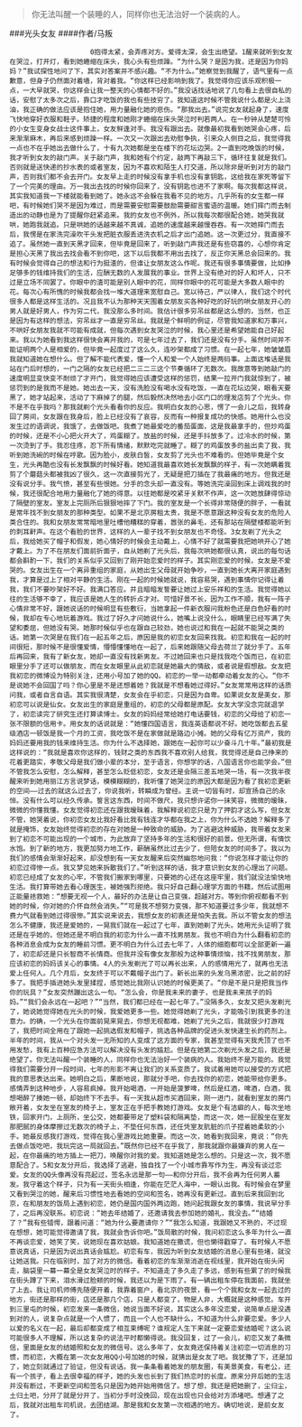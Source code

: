 > 你无法叫醒一个装睡的人，同样你也无法治好一个装病的人。

###光头女友
####作者/马叛

						0抱得太紧，会弄疼对方。爱得太深，会生出绝望。1醒来就听到女友在哭泣，打开灯，看到她蜷缩在床头，我心头有些烦躁。“为什么哭？是因为我，还是因为你妈妈？”我试探性地问了下，其实对答案并不感兴趣。“不为什么。”她察觉到我醒了，语气里有一点歉意，但身子仍然面对着墙，背对着我。“你这样已经影响到我了。我觉得你应该乐观积极一点，一大早就哭，你这样会让我一整天的心情都不好的。”我没话找话地说了几句看上去很自私的话，安慰了太多次之后，靠口才吃饭的我也有些技穷了。我知道这时候不管我说什么都是火上浇油，我正确的做法应该是抱住她，用力量融化她的悲伤。“那我出去。”说完女友就起身了，速度飞快地穿好衣服和鞋子。矫捷的程度和她刚才蜷缩在床头哭泣时判若两人。在一秒钟从楚楚可怜的小女生变身女战士这件事上，女友鲜逢对手。我没有跟出去。就像最初我看到她哭会心疼，后来渐渐麻木，再后来感到烦躁一样。一次又一次跟出去劝慰争执，引来众人侧目之后，我觉得我一点也不在乎她出去做什么了，十有九次她都是坐在楼下的花坛边哭。2一直到吃晚饭的时候，我才听到女友的敲门声。关于敲门声，我和她有个约定，敲两下再敲三下，循环往复就是我们。否则就是送快递的抄水表的或者室友，因为不喜欢和陌生人打交道，所以除非是听到对方的敲门声，否则我们都不会去开门。女友早上走的时候没有拿手机也没有拿钥匙，这给我在家死等留下了一个完美的理由。万一我出去找的时候你回来了，没有钥匙也进不了家啊。每次我都这样说，其实我知道我一下楼就能看到她了。她永远不会躲在我看不见的地方。几乎所有的女生都一样吧，有时候她们哭不是因为难过，而是需要安慰需要鼓励需要甜言蜜语的温暖。她们摔门而去制造出的动静也是为了提醒你赶紧追来。我的女友也不例外，所以我每次都很配合她，她哭我就哄，她跑我就追。只是哄她的话越来越不真诚，追她的速度越来越慢吞吞。有一次她摔门而去后，我愣是在家洗完澡吹干头发把脏衣服丢进洗衣机之后才出门追她。这一次更过分，我直接不追了。虽然她一直到天黑才回来，但毕竟是回来了，听到敲门声我还是有些窃喜的，心想你肯定是担心天黑了我出去找会看不到你吧，这下以后我都不用出去找了，反正你天黑总会回来的。我有时候会觉得自己的想法和行为挺渣的，但谁让女朋友这么作呢。我还有很多事情要做，比如挣足够多的钱维持我们的生活，应酬无数的人发展我的事业。世界上没有绝对的好人和坏人，只不过是立场不同罢了。你眼中的渣可能是别人眼中的花，同样你眼中的花可能是大多数人眼中的花。每次心有所愧的时候我都会找一堆大道理来宽慰自己。宽以待己，严以律人，我们这个时代很多人都是这样生活的。况且我不认为那种天天围着女朋友买各种好吃的好玩的哄女朋友开心的男人就是好男人，作为穷二代，我没那么多时间。我估计很多穷吊丝都是这么想的，当然，也正是因为有这样的想法，穷吊丝才一直是穷吊丝。我就是个鲜明的例证，尽管我知道家和万事兴，不哄好女朋友我就不可能有成就，但每次遇到女友哭泣的时候，我心里还是希望她能自己好起来。我以为她看到我这样很快会离开我的，可是七年过去了，我们还是没有分手。虽然时间并不能证明两个人是相爱的，但毕竟一起度过了这么久，连吵架都成了习惯。在一起七年，她皱皱眉我就知道她在想什么。但了解不能代表爱，懂一个人和爱一个人始终是两码事。上面这堆话是我站在门后时想的，一门之隔的女友已经把二三二三这个节奏循环了无数次。我故意等到她敲门的速度明显变快变不耐烦了才开门，我觉得她应该遭受这样的惩罚，结果一拉开门我就惊到了，被惩罚到的是我而不是她。她出去一天，没有洗脸没有喝水没有吃饭，一直在花坛边哭，眼看天要黑了，她才站起来，活动了下麻掉了的腿，然后毅然决然地去小区门口的理发店剪了个光头。你不是不在乎我吗？那我就剃个光头看看你的反应。我明白女友的心思，愣了一会儿之后，我转身回了房间，女友跟在我身后，脸上已经没有了哀容，反而有一种报复成功的快感。她用什么也没发生过的语调说，我饿了，去做饭吧。我煮了她最爱吃的番茄蛋面，这是我最拿手的，但炒鸡蛋的时候，还是不小心把火开大了，鸡蛋糊了。放盐的时候，还是手抖放多了。过冷水的时候，第一次烫到了手。我忍住疼，忍下所有情绪，默默吃完就睡了。糊了的鸡蛋放多的盐出卖了我，我听到她洗碗的时候在哼歌。因为脸小，皮肤白皙，女友剪了光头也不难看的。但她毕竟是个女生，光头再酷也没有长发飘飘的时候好看。她知道我最喜欢她长发飘飘的样子，有一次她瞒着我剪了个蘑菇头都被我凶了很久，这一次直接剪光了，无疑是把刀插在了我最痛的地方。但我还是没有说分手。我气愤，甚至有些恨她。分手的念头却一直没有。等她洗完澡回到床上调戏我的时候，我还很配合地用力量融化了她的得意。以往她都是咬紧牙关默不作声，这一次她放肆得惊动了隔壁的室友。室友上完厕所后狠狠地摔了下门。我的室友是一个长得非常随便的胖子，一看就是常年找不到女朋友的那种类型。如果不是北京房租太贵，我是不愿意跟这种没有女友的危险人类合住的。我和女朋友常常暗地里吐槽他糟糕的穿着，嚣张的鼻毛，还有那站在隔壁楼都能听到的刺耳鼾声。在这个看脸的世界，这样的人一辈子找不到女朋友也不奇怪。3女友剃了光头之后，我给她买了帽子和假发，她心情好的时候会主动戴上，心情不好了就需要我把她哄开心了她才戴上。为了不在朋友们面前折面子，自从她剃了光头后，我每次哄她都很认真，说出的每句话都会斟酌一下，我们的关系似乎又回到了刚开始恋爱时的样子。其实刚恋爱的时候，女友是不爱哭的。女友出生在一个离异重组的家庭，从她出生父母就开始争吵，一直到她长大离开家庭遇到我，才算是过上了相对平静的生活。刚在一起的时候她就说，我容易哭，遇到事情你记得让着我，我们不要吵架好不好。我满口答应。并且暗暗发誓要让她过上安乐祥和的生活。我觉得她以往的生活够不幸了，我应该是她人生的转折点才对。可惜好景不长，因为工作不顺，我有一阵子心情非常不好，跟她说话的时候明显有些敷衍，当她拿起一件新衣服问我粉色还是白色好看的时候，我却在专心地玩着游戏。我过了好久才问她说什么，她嘴上说没什么，眼睛里已经写满了失望和委屈，但她没有哭。她那时候似乎也在跟自己较劲，她也说过和我在一起就不能哭之类的话。她第一次哭是在我们在一起五年之后，原因是我的初恋女友回来找我。初恋和我在一起的时间很短，那时候不是很懂爱情，懵懵懂懂地在一起了，后来她跟随父母去荷兰了就分手了。五年后再回来，我有了新女友，她却一直没有找新男友。不过她回来也只是找我吃个饭而已，在初恋眼里分手了还可以做朋友，而在女友眼里从此初恋就是她最大的情敌，或者说是假想敌。女友把我初恋的微博设为特别关注，还用小号加了她的QQ。初恋的一举一动都牵动着女友的心。“你不是说她不会回国了吗？你心里是不是还想着她？我就是不想看她过得好。”女友常常用这样的话质问我，或者自言自语。其实我很清楚，女友会在乎初恋，只是因为自卑。如果说女友是美女，那初恋可以说是仙女。女友出生的家庭是重组的，初恋的父母都是原配。女友大学没念完就退学了，初恋读完了研究生还打算读博士。女友的妈妈经常给她打电话要钱，初恋的父母给了初恋一张不限额的信用卡。用女友的话说就是：“她懂四国语言，我连英语都说不好。她吃饭都去五星级酒店一顿饭是我一个月的工资，我吃饭不是在家做就是路边小摊。她的父母有亿万资产，我的妈妈还要用我的钱来维持生活。你为什么不选择她，跟她在一起你可以少奋斗几十年。”最初我是这样说的：“我就是喜欢你这样的，钱财之类的东西我不喜欢别人给我，我觉得还是自己挣来的花着更踏实，孝敬父母是我们做小辈的本分，至于语言，你想学的话，八国语言你也能学会。”但不管我怎么安慰，怎么解释，甚至怎么贬低初恋，女友还是会隔三差五地哭一场，有一次我半夜醒来听到她用丽江方言说梦话，模模糊糊的，我听懂了她哭泣的原因大都是因为看了我初恋更新的空间——过去的就这么过去了，你说我听，转瞬成为曾经。主说一切皆有时，却宣扬自己的永恒。没有什么可以经久传承。誓言这东西，时间不做尺，我只想许诺你一抹笑容，微微的暧昧，微微的你懂我懂。女友觉得初恋还在跟我暧昧着，我解释说初恋只是为了押韵才这么写，但女友不管，她哭着说，你初恋女友比我好看比我有钱连才华都在我之上，你为什么不选她？解释多了就是掩饰，女友始终觉得初恋的存在对她是一种致命的威胁。为了逃避这种威胁，我带着女友来到了初恋不可能出现的一个城市，为此放弃了坚持多年的生活和很好的前景。但无所谓，有情饮水饱。到了新的地方，我更加努力地工作，薪酬虽然比过去少了，但陪女友的时间多了。我以为我们的感情会渐渐好起来，却没想到有一天女友醒来后突然幽怨地问我：“你说怎样才能让你的初恋过得惨一点。我又梦见她来拆散我们了。”听到这样的话，我才意识到女友的心理出了问题。初恋已经成了女友的心牢，不管我们搬家到哪里，只要她的心还在这座牢里，我们就没法愉快地生活。我打算带她去看心理医生，被她强烈拒绝。我只好自己翻心理学方面的书籍，然后试图用正能量拯救她：“想要无视一个人，最好的办法是让自己变强，超越对方。等到你俯视都看不到她的时候，你对她的介怀自然会消失。”“可是我不想努力变强，那不知道要过多少年，我就想不费力气就看到她过得很惨。”其实说来说去，我想女友的初衷还是怕失去我。所以不管女友的想法怎么不健康，我还是爱她的，一晃我们就在一起过了七年，直到她剃了光头。她用光头证明了我还是在乎她的，但她还是不明白我的初恋为什么一直不找男朋友。我也不明白为什么翻看初恋的各种消息会成为女友的睡前习惯。更不明白为什么过去七年了，人体的细胞都可以全部更新一遍了，初恋却还是只长智商不长情商。但我并没有像女友那般为这种事情烦恼，找不找男朋友，那应该初恋的妈妈该关心的事情。4人的头发剃光了可以再长出来，人的感情用光了，就再也无法爱上任何人。几个月后，女友终于可以不戴帽子出门了。新长出来的头发乌黑浓密，比之前的好多了。我把手插进她头发里揉捏，感觉她比我刚认识她的时候更美了。“你是不是只是把我当作你的玩具？”女友突然蹦出这么一句。“怎么会，你是我未来的妻子，也是我未来孩子的妈妈。”“我们会永远在一起吧？”“当然，我们都已经在一起七年了。”没隔多久，女友又把头发剃光了，她说她觉得她在光头的时候，我爱她更多一些。她觉得她剃了光头，才能吸引到我更多的注意力。的确，一个光头在你面前晃来晃去，你想无视都难，她剃了光头之后，我就很少打游戏了，我把时间全用在了跟她一起挑选假发和帽子，挑选各种品牌的促进头发快速生长的药剂上。半年的时间，我从一个对头发一无所知的人变成了这方面的专家，我甚至觉得有天我秃顶了也不用发愁，我有上百种应急方法可以解决没有头发的尴尬。但是在她第二次剃光头发之后，我还是绝望了。你无法叫醒一个装睡的人，同样你也无法治好一个装病的人。我始终不是万能的。我觉得我们需要分开一段时间，七年的形影不离让我们的关系变质了。我试着用她可以接受的方式把我的意思表达出来。她明白之后，果断地说，那就分手吧，你去找你的初恋，她能带给你更多。感情弄到这种地步，人容易疯掉。我开始喝酒，一开始是菠萝啤，然后是红酒，啤酒，白酒，我想喝醉了揍她一顿，却始终下不去手。有一天我从超市买酒回来，刚一进门，就看到室友的房门敞开着，女友坐在室友的椅子上，室友正在手把手教她打游戏。女友是个有洁癖的人，每次坐地铁，回家开门，上厕所，坐公交，她都要带足了塑料袋和隔离垫，而这一次，她一屁股坐在室友那肥腻的身体摩擦过无数次的椅子上，不垫任何东西，还任凭室友肮脏的爪子捏着她柔软的小手。她最反感我打游戏，觉得在我心里游戏比她重要。而这一次，她看到我回来，竟说：“你先去做点饭吃吧，我玩完这一局就回去。”既然你已经不在乎我了，那我就跟你最嫌弃的男人在一起，在你最痛的地方插上一把刀，唤醒你对我的爱。我知道她是怎么想的。只是这一次，我不愿意配合了。5和女友分开后，我选择了逃避，独自找了一个小城市靠写作为生，再没有谈过恋爱。女友的QQ头像再没有亮起过，签名永远是那一句——和你分开后，我不会再为任何男人蓄发。我守着这个样子，只为有一天街头相逢，你能在茫茫人海中，一眼认出我。有时候会在梦里又看到哭泣的她，醒来后习惯性地去看她的空间和签名，她再没有更新过。直到后来我回到北京，在和朋友的饭局上遇到初恋，她仍是国内国外两边跑，她问起我跟女友的事情，我说早分手了，之后再没联系。初恋说：“她去年结婚了，还邀请我去参加她的婚礼，我没去。”“结婚了？”我有些错愕，跟着问道：“她为什么要邀请你？”“我怎么知道，我跟她又不熟的，不过现在想想，她可能觉得邀请了我，我就会告诉你吧。”饭局散的时候，我问初恋这么多年为什么一直不再谈恋爱，她笑了笑，说她现在喜欢姑娘。我知道她在撒谎，但也懒得戳穿了。有时候人不愿意说真话，只是因为说出真话会尴尬。初恋有车，我因为听到女友结婚的消息心里有些堵，就没让她送我。只在临别时，加了对方的微信。看着初恋的车渐渐消逝在视线里，我开始在街头闲走，脑袋里一幕一幕全是女友哭泣时的样子。不知道走了多久走了多远，感到有些累了的时候我在街头蹲了下来，泪水滑过脸颊的时候，我还以为是下雨了。有一辆出租车停在我面前，我就坐了上去。我让司机师傅先随便开着，我靠着窗户，看北京的夜景，看一个个我和女友一起去过的地方，街还是那样的街，店还是那几个店，只是人都变了，物是人非，大概就是这种感觉。车开到三里屯的时候，初恋发来一条微信，她说当面不好说，其实这么多年没恋爱，说简单点是没遇到对的人，说复杂点就是一个人惯了，而且一个人也不缺什么，不知道为什么非要恋爱。多少人以爱的名义在一起，最后却都变成了相互束缚呢？谁规定人生下来就一定要恋爱结婚呢？这么说可能很多人不理解，所以这复杂的说法平时都懒得说。我没回复，过了一会儿，初恋又发了条微信，里面是女友的结婚照和女友的微信号。这么多年了，女友竟还保持着关注初恋一切消息的习惯，而初恋，大概在第一次女友用QQ小号加她的时候，就猜出是女友了吧。我犹豫了下，还是加了，她立刻就通过了验证，但没有说话。我一条条看着她发的朋友圈，有美景美食，有老公，还有一个孩子，看上去很幸福的样子，她的头发也长到了我们热恋时的长度。原来分开后她的生活并没有断过，不更新空间和签名只是因为她开始用微信了。想了想，我还是把她删了，尘归尘，土归土吧，分开了就是分开了，当初分手时没挽回，现在出现也只会给对方添堵吧。想通了之后，我就对出租车司机说，去团结湖。那是我和女友第一次相遇的地方。确切地说，是前女友了。			  		